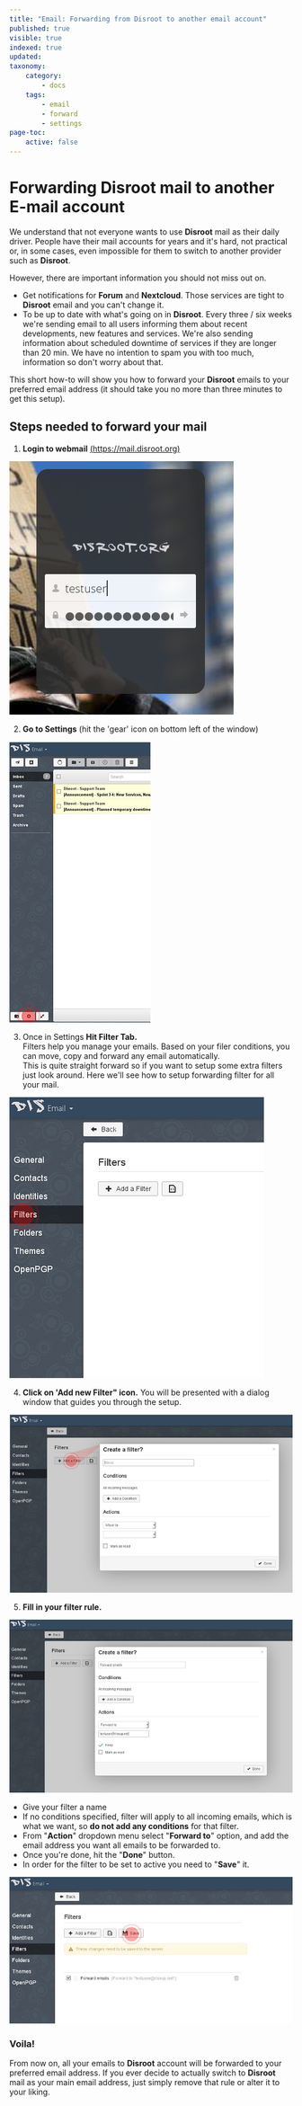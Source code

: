 ```yaml
---
title: "Email: Forwarding from Disroot to another email account"
published: true
visible: true
indexed: true
updated:
taxonomy:
    category:
        - docs
    tags:
        - email
        - forward
        - settings
page-toc:
    active: false
---
```


# Forwarding Disroot mail to another E-mail account

We understand that not everyone wants to use **Disroot** mail as their daily driver. People have their mail accounts for years and it's hard, not practical or, in some cases, even impossible for them to switch to another provider such as **Disroot**.

However, there are important information you should not miss out on.

 - Get notifications for **Forum** and **Nextcloud**. Those services are tight to **Disroot** email and you can't change it.
 - To be up to date with what's going on in **Disroot**. Every three / six weeks we're sending email to all users informing them about recent developments, new features and services. We're also sending information about scheduled downtime of services if they are longer than 20 min. We have no intention to spam you with too much, information so don't worry about that.

This short how-to will show you how to forward your **Disroot** emails to your preferred email address (it should take you no more than three minutes to get this setup).

## Steps needed to forward your mail

1. **Login to webmail** [(https://mail.disroot.org)](https://mail.disroot.org)


![](en/login.jpg)


2. **Go to Settings** (hit the 'gear' icon on bottom left of the window)


![](en/webmail1.jpg)


3. Once in Settings **Hit Filter Tab.**<br>
Filters help you manage your emails. Based on your filer conditions, you can move, copy and forward any email automatically.<br>
This is quite straight forward so if you want to setup some extra filters just look around. Here we'll see how to setup forwarding filter for all your mail.


![](en/settings1.jpg)


4. **Click on 'Add new Filter" icon.**
You will be presented with a dialog window that guides you through the setup.


![](en/filters1.jpg)

5. **Fill in your filter rule.**


![](en/filters2.jpg)


 - Give your filter a name
 - If no conditions specified, filter will apply to all incoming emails, which is what we want, so **do not add any conditions** for that filter.
 - From "**Action**" dropdown menu select "**Forward to**" option, and add the email address you want all emails to be forwarded to.
 - Once you're done, hit the "**Done**" button.
 - In order for the filter to be set to active you need to "**Save**" it.


![](en/filters3.jpg)

### Voila!

From now on, all your emails to **Disroot** account will be forwarded to your preferred email address. If you ever decide to actually switch to **Disroot** mail as your main email address, just simply remove that rule or alter it to your liking.
